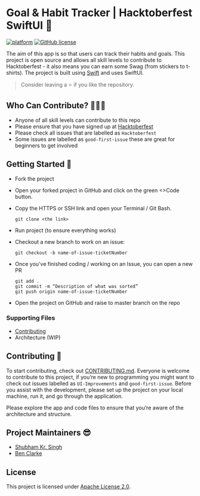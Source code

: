 # Goal & Habit Tracker | Hacktoberfest SwiftUI 🚀
[![platform](https://img.shields.io/badge/platform-iOS-orange)](https://www.android.com)
[![GitHub license](https://img.shields.io/badge/License-Apache2.0-blue.svg)](LICENSE)


The aim of this app is so that users can track their habits and goals. This project is open source and allows all skill levels to contribute to Hacktoberfest - it also means you can earn some Swag (from stickers to t-shirts). The project is built using [Swift](https://swift.org/documentation/#the-swift-programming-language) and uses SwiftUI. 

> Consider leaving a ⭐ if you like the repository.



## Who Can Contribute? 👩🏽‍💻
* Anyone of all skill levels can contribute to this repo
* Please ensure that you have signed up at [Hacktoberfest](https://hacktoberfest.digitalocean.com/)
* Please check all issues that are labelled as `Hacktoberfest` 
* Some issues are labelled as `good-first-issue` these are great for beginners to get involved



## Getting Started 🙌
* Fork the project
* Open your forked project in GitHub and click on the green <>Code button.
* Copy the HTTPS or SSH link and open your Terminal / Git Bash.

      git clone <the link>

* Run project (to ensure everything works)
* Checkout a new branch to work on an issue:

      git checkout -b name-of-issue-ticketNumber
* Once you've finished coding / working on an Issue, you can open a new PR  

      git add . 
      git commit -m “Description of what was sorted”
      git push origin name-of-issue-ticketNumber

* Open the project on GitHub and raise to master branch on the repo

### Supporting Files
* [Contributing](https://github.com/Shubham0812/HabitTracker_UI/blob/main/docs/contributing.md)
* Architecture (WIP)

## Contributing 🤖
To start contributing, check out [CONTRIBUTING.md](https://github.com/Shubham0812/HabitTracker_UI/blob/main/docs/contributing.md). Everyone is welcome to contribute to this project, if you’re new to programming you might want to check out issues labelled as `UI-Improvements` and `good-first-issue`. Before you assist with the development, please set up the project on your local machine, run it, and go through the application.

Please explore the app and code files to ensure that you’re aware of the architecture and structure. 



## Project Maintainers 😎
* [Shubham Kr. Singh](https://github.com/Shubham0812)
* [Ben Clarke](https://github.com/clarkeben)



## License
This project is licensed under [Apache License 2.0](https://github.com/Shubham0812/HabitTracker_UI/blob/main/LICENSE).
